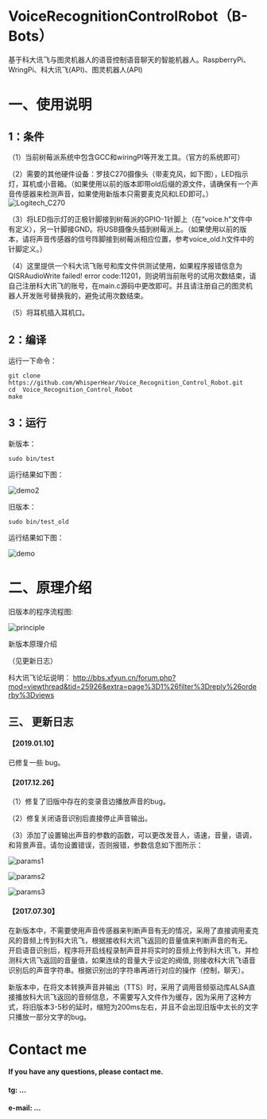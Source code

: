 # VoiceRecognitionControlRobot（B-Bots）
基于科大讯飞与图灵机器人的语音控制语音聊天的智能机器人。RaspberryPi、WringPi、科大讯飞(API)、图灵机器人(API)

# 一、使用说明
## 1：条件
（1）当前树莓派系统中包含GCC和wiringPI等开发工具。（官方的系统即可）

（2）需要的其他硬件设备：罗技C270摄像头（带麦克风，如下图），LED指示灯，耳机或小音箱。（如果使用以前的版本即带old后缀的源文件，请确保有一个声音传感器来检测声音，如果使用新版本只需要麦克风和LED即可。）
![Logitech_C270](https://github.com/WhisperHear/Voice_Recognition_Control_Robot/blob/master/photos/Logitech_C270.jpg )

（3）将LED指示灯的正极针脚接到树莓派的GPIO-1针脚上（在“voice.h”文件中有定义），另一针脚接GND。将USB摄像头插到树莓派上。（如果使用以前的版本，请将声音传感器的信号阵脚接到树莓派相应位置，参考voice_old.h文件中的针脚定义。）

（4）这里提供一个科大讯飞账号和库文件供测试使用，如果程序报错信息为QISRAudioWrite failed! error code:11201，则说明当前账号的试用次数结束，请自己注册科大讯飞的账号，在main.c源码中更改即可。并且请注册自己的图灵机器人开发账号替换我的，避免试用次数结束。

（5）将耳机插入耳机口。


## 2：编译
运行一下命令：

	git clone https://github.com/WhisperHear/Voice_Recognition_Control_Robot.git
	cd  Voice_Recognition_Control_Robot
	make

## 3：运行
新版本：

	sudo bin/test

运行结果如下图：

![demo2]( https://github.com/WhisperHear/Voice_Recognition_Control_Robot/blob/master/photos/demo2.jpg )

旧版本：

	sudo bin/test_old

运行结果如下图：

![demo]( https://github.com/WhisperHear/Voice_Recognition_Control_Robot/blob/master/photos/demo.jpg )

# 二、原理介绍

旧版本的程序流程图:

![principle]( https://github.com/WhisperHear/Voice_Recognition_Control_Robot/blob/master/photos/principle.png )

新版本原理介绍

（见更新日志）

科大讯飞论坛说明：
http://bbs.xfyun.cn/forum.php?mod=viewthread&tid=25926&extra=page%3D1%26filter%3Dreply%26orderby%3Dviews

## 三、 更新日志

#### 【2019.01.10】
   已修复一些 bug。

#### 【2017.12.26】

（1）修复了旧版中存在的变录音边播放声音的bug。

（2）修复关闭语音识别后直接停止声音输出。

（3）添加了设置输出声音的参数的函数，可以更改发音人，语速，音量，语调，和背景声音。请勿设置错误，否则报错，参数信息如下图所示：

![params1]( https://github.com/WhisperHear/Voice_Recognition_Control_Robot/blob/master/photos/params1.png )

![params2]( https://github.com/WhisperHear/Voice_Recognition_Control_Robot/blob/master/photos/params2.png )

![params3]( https://github.com/WhisperHear/Voice_Recognition_Control_Robot/blob/master/photos/params3.jpg )

#### 【2017.07.30】

在新版本中，不需要使用声音传感器来判断声音有无的情况，采用了直接调用麦克风的音频上传到科大讯飞，根据接收科大讯飞返回的音量值来判断声音的有无。 开启语音识别后，程序将开启线程录制声音并将实时的音频上传到科大讯飞，并检测科大讯飞返回的音量值，如果连续的音量大于设定的阀值, 则接收科大讯飞语音识别后的声音字符串。根据识别出的字符串再进行对应的操作（控制，聊天）。

新版本中，在将文本转换声音并输出（TTS）时，采用了调用音频驱动库ALSA直接播放科大讯飞返回的音频信息，不需要写入文件作为缓存，因为采用了这种方式，将旧版本3-5秒的延时，缩短为200ms左右，并且不会出现旧版中太长的文字只播放一部分文字的bug。

# Contact me 
#### If you have any questions, please contact me.
#### tg: ...
#### e-mail: ...
